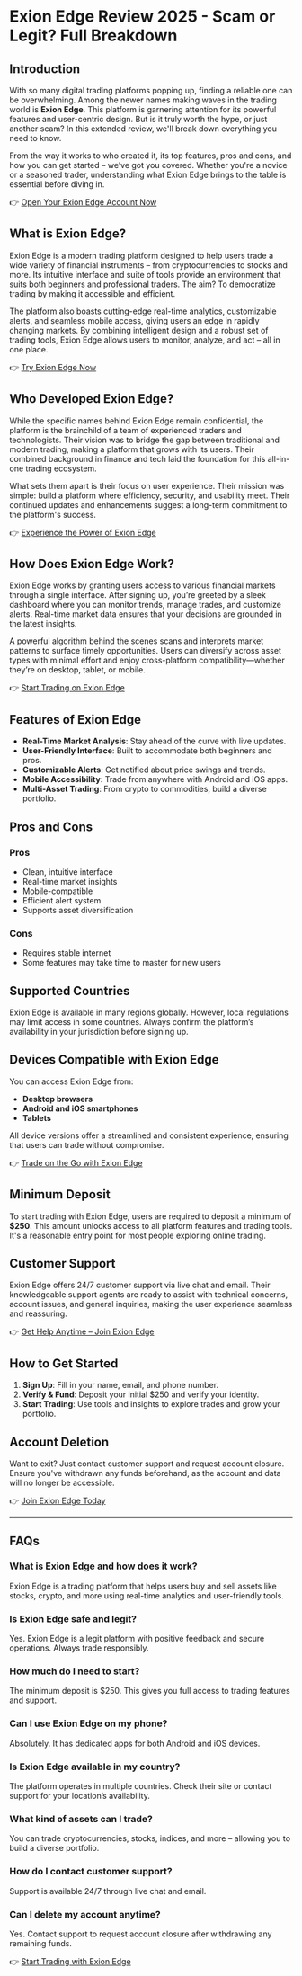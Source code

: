 
# Exion Edge Review 2025 - Scam or Legit? Full Breakdown

## Introduction

With so many digital trading platforms popping up, finding a reliable one can be overwhelming. Among the newer names making waves in the trading world is **Exion Edge**. This platform is garnering attention for its powerful features and user-centric design. But is it truly worth the hype, or just another scam? In this extended review, we'll break down everything you need to know.

From the way it works to who created it, its top features, pros and cons, and how you can get started – we’ve got you covered. Whether you're a novice or a seasoned trader, understanding what Exion Edge brings to the table is essential before diving in.

👉 [Open Your Exion Edge Account Now](https://tracking.affiltrack5681.com/aff_c?offer_id=176545&aff_id=9535&source=github)

## What is Exion Edge?

Exion Edge is a modern trading platform designed to help users trade a wide variety of financial instruments – from cryptocurrencies to stocks and more. Its intuitive interface and suite of tools provide an environment that suits both beginners and professional traders. The aim? To democratize trading by making it accessible and efficient.

The platform also boasts cutting-edge real-time analytics, customizable alerts, and seamless mobile access, giving users an edge in rapidly changing markets. By combining intelligent design and a robust set of trading tools, Exion Edge allows users to monitor, analyze, and act – all in one place.

👉 [Try Exion Edge Now](https://tracking.affiltrack5681.com/aff_c?offer_id=176545&aff_id=9535&source=github)

## Who Developed Exion Edge?

While the specific names behind Exion Edge remain confidential, the platform is the brainchild of a team of experienced traders and technologists. Their vision was to bridge the gap between traditional and modern trading, making a platform that grows with its users. Their combined background in finance and tech laid the foundation for this all-in-one trading ecosystem.

What sets them apart is their focus on user experience. Their mission was simple: build a platform where efficiency, security, and usability meet. Their continued updates and enhancements suggest a long-term commitment to the platform's success.

👉 [Experience the Power of Exion Edge](https://tracking.affiltrack5681.com/aff_c?offer_id=176545&aff_id=9535&source=github)

## How Does Exion Edge Work?

Exion Edge works by granting users access to various financial markets through a single interface. After signing up, you’re greeted by a sleek dashboard where you can monitor trends, manage trades, and customize alerts. Real-time market data ensures that your decisions are grounded in the latest insights.

A powerful algorithm behind the scenes scans and interprets market patterns to surface timely opportunities. Users can diversify across asset types with minimal effort and enjoy cross-platform compatibility—whether they’re on desktop, tablet, or mobile.

👉 [Start Trading on Exion Edge](https://tracking.affiltrack5681.com/aff_c?offer_id=176545&aff_id=9535&source=github)

## Features of Exion Edge

- **Real-Time Market Analysis**: Stay ahead of the curve with live updates.
- **User-Friendly Interface**: Built to accommodate both beginners and pros.
- **Customizable Alerts**: Get notified about price swings and trends.
- **Mobile Accessibility**: Trade from anywhere with Android and iOS apps.
- **Multi-Asset Trading**: From crypto to commodities, build a diverse portfolio.

## Pros and Cons

### Pros
- Clean, intuitive interface
- Real-time market insights
- Mobile-compatible
- Efficient alert system
- Supports asset diversification

### Cons
- Requires stable internet
- Some features may take time to master for new users

## Supported Countries

Exion Edge is available in many regions globally. However, local regulations may limit access in some countries. Always confirm the platform’s availability in your jurisdiction before signing up.

## Devices Compatible with Exion Edge

You can access Exion Edge from:
- **Desktop browsers**
- **Android and iOS smartphones**
- **Tablets**

All device versions offer a streamlined and consistent experience, ensuring that users can trade without compromise.

👉 [Trade on the Go with Exion Edge](https://tracking.affiltrack5681.com/aff_c?offer_id=176545&aff_id=9535&source=github)

## Minimum Deposit

To start trading with Exion Edge, users are required to deposit a minimum of **$250**. This amount unlocks access to all platform features and trading tools. It's a reasonable entry point for most people exploring online trading.

## Customer Support

Exion Edge offers 24/7 customer support via live chat and email. Their knowledgeable support agents are ready to assist with technical concerns, account issues, and general inquiries, making the user experience seamless and reassuring.

👉 [Get Help Anytime – Join Exion Edge](https://tracking.affiltrack5681.com/aff_c?offer_id=176545&aff_id=9535&source=github)

## How to Get Started

1. **Sign Up**: Fill in your name, email, and phone number.
2. **Verify & Fund**: Deposit your initial $250 and verify your identity.
3. **Start Trading**: Use tools and insights to explore trades and grow your portfolio.

## Account Deletion

Want to exit? Just contact customer support and request account closure. Ensure you've withdrawn any funds beforehand, as the account and data will no longer be accessible.

👉 [Join Exion Edge Today](https://tracking.affiltrack5681.com/aff_c?offer_id=176545&aff_id=9535&source=github)

---

## FAQs

### What is Exion Edge and how does it work?
Exion Edge is a trading platform that helps users buy and sell assets like stocks, crypto, and more using real-time analytics and user-friendly tools.

### Is Exion Edge safe and legit?
Yes. Exion Edge is a legit platform with positive feedback and secure operations. Always trade responsibly.

### How much do I need to start?
The minimum deposit is $250. This gives you full access to trading features and support.

### Can I use Exion Edge on my phone?
Absolutely. It has dedicated apps for both Android and iOS devices.

### Is Exion Edge available in my country?
The platform operates in multiple countries. Check their site or contact support for your location’s availability.

### What kind of assets can I trade?
You can trade cryptocurrencies, stocks, indices, and more – allowing you to build a diverse portfolio.

### How do I contact customer support?
Support is available 24/7 through live chat and email.

### Can I delete my account anytime?
Yes. Contact support to request account closure after withdrawing any remaining funds.

👉 [Start Trading with Exion Edge](https://tracking.affiltrack5681.com/aff_c?offer_id=176545&aff_id=9535&source=github)
